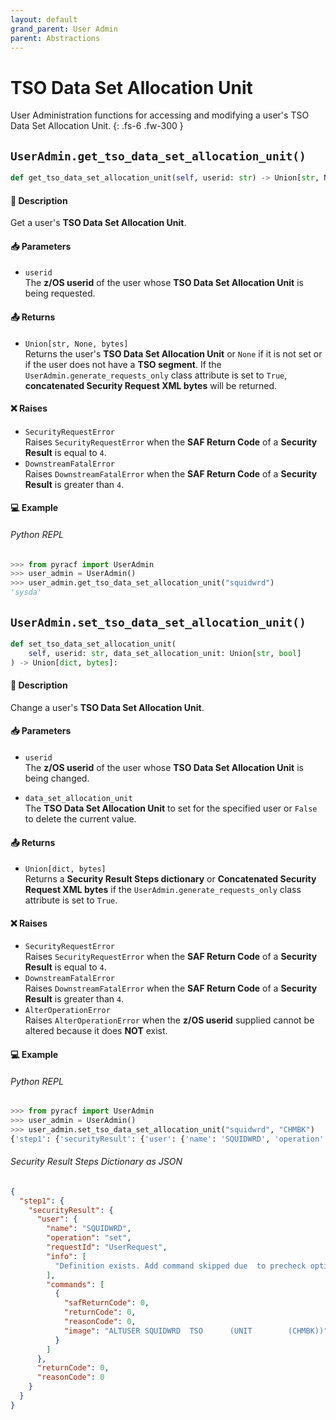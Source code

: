 ```yaml
---
layout: default
grand_parent: User Admin
parent: Abstractions
---
```


# TSO Data Set Allocation Unit

User Administration functions for accessing and modifying a user's TSO Data Set Allocation Unit. 
{: .fs-6 .fw-300 }

## `UserAdmin.get_tso_data_set_allocation_unit()`

```python
def get_tso_data_set_allocation_unit(self, userid: str) -> Union[str, None, bytes]:
```

#### 📄 Description

Get a user's **TSO Data Set Allocation Unit**.

#### 📥 Parameters
* `userid`<br>
  The **z/OS userid** of the user whose **TSO Data Set Allocation Unit** is being requested.

#### 📤 Returns
* `Union[str, None, bytes]`<br>
  Returns the user's **TSO Data Set Allocation Unit** or `None` if it is not set or if the user does not have a **TSO segment**. If the `UserAdmin.generate_requests_only` class attribute is set to `True`, **concatenated Security Request XML bytes** will be returned.

#### ❌ Raises
* `SecurityRequestError`<br>
  Raises `SecurityRequestError` when the **SAF Return Code** of a **Security Result** is equal to `4`.
* `DownstreamFatalError`<br>
  Raises `DownstreamFatalError` when the **SAF Return Code** of a **Security Result** is greater than `4`.

#### 💻 Example

###### Python REPL
```python
>>> from pyracf import UserAdmin
>>> user_admin = UserAdmin()
>>> user_admin.get_tso_data_set_allocation_unit("squidwrd")
'sysda'
```

## `UserAdmin.set_tso_data_set_allocation_unit()`

```python
def set_tso_data_set_allocation_unit(
    self, userid: str, data_set_allocation_unit: Union[str, bool]
) -> Union[dict, bytes]:
```

#### 📄 Description

Change a user's **TSO Data Set Allocation Unit**.

#### 📥 Parameters
* `userid`<br>
  The **z/OS userid** of the user whose **TSO Data Set Allocation Unit** is being changed.

* `data_set_allocation_unit`<br>
  The **TSO Data Set Allocation Unit** to set for the specified user or `False` to delete the current value.

#### 📤 Returns
* `Union[dict, bytes]`<br>
  Returns a **Security Result Steps dictionary** or **Concatenated Security Request XML bytes** if the `UserAdmin.generate_requests_only` class attribute is set to `True`.

#### ❌ Raises
* `SecurityRequestError`<br>
  Raises `SecurityRequestError` when the **SAF Return Code** of a **Security Result** is equal to `4`.
* `DownstreamFatalError`<br>
  Raises `DownstreamFatalError` when the **SAF Return Code** of a **Security Result** is greater than `4`.
* `AlterOperationError`<br>
  Raises `AlterOperationError` when the **z/OS userid** supplied cannot be altered because it does **NOT** exist.

#### 💻 Example

###### Python REPL
```python
>>> from pyracf import UserAdmin
>>> user_admin = UserAdmin()
>>> user_admin.set_tso_data_set_allocation_unit("squidwrd", "CHMBK")
{'step1': {'securityResult': {'user': {'name': 'SQUIDWRD', 'operation': 'set', 'requestId': 'UserRequest', 'info': ['Definition exists. Add command skipped due  to precheck option'], 'commands': [{'safReturnCode': 0, 'returnCode': 0, 'reasonCode': 0, 'image': 'ALTUSER SQUIDWRD  TSO      (UNIT        (CHMBK))'}]}, 'returnCode': 0, 'reasonCode': 0, 'runningUserid': 'testuser'}}}
```

###### Security Result Steps Dictionary as JSON
```json
{
  "step1": {
    "securityResult": {
      "user": {
        "name": "SQUIDWRD",
        "operation": "set",
        "requestId": "UserRequest",
        "info": [
          "Definition exists. Add command skipped due  to precheck option"
        ],
        "commands": [
          {
            "safReturnCode": 0,
            "returnCode": 0,
            "reasonCode": 0,
            "image": "ALTUSER SQUIDWRD  TSO      (UNIT        (CHMBK))"
          }
        ]
      },
      "returnCode": 0,
      "reasonCode": 0
    }
  }
}
```